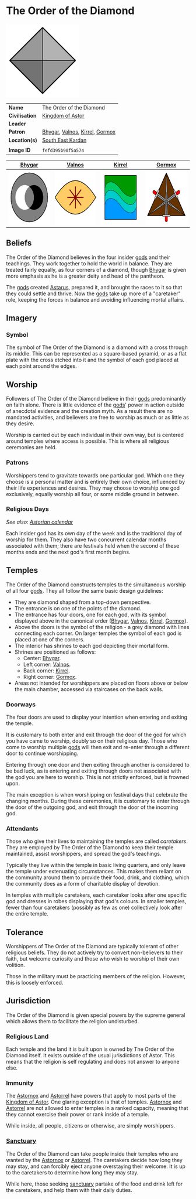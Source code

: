 # The Order of the Diamond

<img src="https://raw.githubusercontent.com/jesskelsall/astarus-images/main/symbols/fefd395b90f5a574.png" height="200" />

|||
| --- | --- |
| **Name** | The Order of the Diamond | organisation.2
| **Civilisation** | [Kingdom of Astor](../civilisations/kingdom-of-astor/kingdom-of-astor.md) |
| **Leader** | |
| **Patron** | [Bhygar](../gods/deities/bhygar.md), [Valnos](../gods/deities/valnos.md), [Kirrel](../gods/deities/kirrel.md), [Gormox](../gods/deities/gormox.md) |
| **Location(s)** | [South East Kardan](../places/regions/south-east-kardan.md) |
|||
| **Image ID** | `fefd395b90f5a574` |

| [Bhygar](../gods/deities/bhygar.md) | [Valnos](../gods/deities/valnos.md) | [Kirrel](../gods/deities/kirrel.md) | [Gormox](../gods/deities/gormox.md) |
|:---:|:---:|:---:|:---:|
| <img src="https://raw.githubusercontent.com/jesskelsall/astarus-images/main/symbols/e4dc1974ee3fc83b.png" height="150" /> | <img src="https://raw.githubusercontent.com/jesskelsall/astarus-images/main/symbols/a51347a25084e8dc.png" height="150" /> | <img src="https://raw.githubusercontent.com/jesskelsall/astarus-images/main/symbols/527b4be9705967bf.png" height="150" /> | <img src="https://raw.githubusercontent.com/jesskelsall/astarus-images/main/symbols/ea264dc092b05d09.png" height="150" /> |

## Beliefs

The Order of the Diamond believes in the four insider [gods](../gods/gods.md) and their teachings. They work together to hold the world in balance. They are treated fairly equally, as four corners of a diamond, though [Bhygar](../gods/deities/bhygar.md) is given more emphasis as he is a greater deity and head of the pantheon.

The [gods](../gods/gods.md) created [Astarus](../planes/astarus.md), prepared it, and brought the races to it so that they could settle and thrive. Now the [gods](../gods/gods.md) take up more of a "caretaker" role, keeping the forces in balance and avoiding influencing mortal affairs.

## Imagery

### Symbol

The symbol of The Order of the Diamond is a diamond with a cross through its middle. This can be represented as a square-based pyramid, or as a flat plate with the cross etched into it and the symbol of each god placed at each point around the edges.

## Worship

Followers of The Order of the Diamond believe in their [gods](../gods/gods.md) predominantly on faith alone. There is little evidence of the [gods](../gods/gods.md)' power in action outside of anecdotal evidence and the creation myth. As a result there are no mandated activities, and believers are free to worship as much or as little as they desire.

Worship is carried out by each individual in their own way, but is centered around temples where access is possible. This is where all religious ceremonies are held.

### Patrons

Worshippers tend to gravitate towards one particular god. Which one they choose is a personal matter and is entirely their own choice, influenced by their life experiences and desires. They may choose to worship one god exclusively, equally worship all four, or some middle ground in between.

### Religious Days

*See also: [Astorian calendar](../history/astorian-calendar.md)*

Each insider god has its own day of the week and is the traditional day of worship for them. They also have two concurrent calendar months associated with them; there are festivals held when the second of these months ends and the next god's first month begins.

## Temples

The Order of the Diamond constructs temples to the simultaneous worship of all four [gods](../gods/gods.md). They all follow the same basic design guidelines:

- They are diamond shaped from a top-down perspective.
- The entrance is on one of the points of the diamond.
- The entrance has four doors, one for each god, with its symbol displayed above in the canonical order ([Bhygar](../gods/deities/bhygar.md), [Valnos](../gods/deities/valnos.md), [Kirrel](../gods/deities/kirrel.md), [Gormox](../gods/deities/gormox.md)).
- Above the doors is the symbol of the religion - a grey diamond with lines connecting each corner. On larger temples the symbol of each god is placed at one of the corners.
- The interior has shrines to each god depicting their mortal form.
- Shrines are positioned as follows:
  - Center: [Bhygar](../gods/deities/bhygar.md).
  - Left corner: [Valnos](../gods/deities/valnos.md).
  - Back corner: [Kirrel](../gods/deities/kirrel.md).
  - Right corner: [Gormox](../gods/deities/gormox.md).
- Areas not intended for worshippers are placed on floors above or below the main chamber, accessed via staircases on the back walls.

### Doorways

The four doors are used to display your intention when entering and exiting the temple.

It is customary to both enter and exit through the door of the god for which you have came to worship, doubly so on their religious day. Those who come to worship multiple [gods](../gods/gods.md) will then exit and re-enter through a different door to continue worshipping.

Entering through one door and then exiting through another is considered to be bad luck, as is entering and exiting through doors not associated with the god you are here to worship. This is not strictly enforced, but is frowned upon.

The main exception is when worshipping on festival days that celebrate the changing months. During these ceremonies, it is customary to enter through the door of the outgoing god, and exit through the door of the incoming god.

### Attendants

Those who give their lives to maintaining the temples are called *caretakers*. They are employed by The Order of the Diamond to keep their temple maintained, assist worshippers, and spread the god's teachings.

Typically they live within the temple in basic living quarters, and only leave the temple under extenuating circumstances. This makes them reliant on the community around them to provide their food, drink, and clothing, which the community does as a form of charitable display of devotion.

In temples with multiple caretakers, each caretaker looks after one specific god and dresses in robes displaying that god's colours. In smaller temples, fewer than four caretakers (possibly as few as one) collectively look after the entire temple.

## Tolerance

Worshippers of The Order of the Diamond are typically tolerant of other religious beliefs. They do not actively try to convert non-believers to their faith, but welcome curiosity and those who wish to worship of their own volition.

Those in the military must be practicing members of the religion. However, this is loosely enforced.

## Jurisdiction

The Order of the Diamond is given special powers by the supreme general which allows them to facilitate the religion undisturbed.

### Religious Land

Each temple and the land it is built upon is owned by The Order of the Diamond itself. It exists outside of the usual jurisdictions of Astor. This means that the religion is self regulating and does not answer to anyone else.

### Immunity

The [Astornox](astornox/astornox.md) and [Astorrel](astorrel/astorrel.md) have powers that apply to most parts of the [Kingdom of Astor](../civilisations/kingdom-of-astor/kingdom-of-astor.md). One glaring exception is that of temples. [Astornox](astornox/astornox.md) and [Astorrel](astorrel/astorrel.md) are not allowed to enter temples in a ranked capacity, meaning that they cannot exercise their power or rank inside of a temple.

While inside, all people, citizens or otherwise, are simply worshippers.

### [Sanctuary](astorrel/sanctuary.md)

The Order of the Diamond can take people inside their temples who are wanted by the [Astornox](astornox/astornox.md) or [Astorrel](astorrel/astorrel.md). The caretakers decide how long they may stay, and can forcibly eject anyone overstaying their welcome. It is up to the caretakers to determine how long they may stay.

While here, those seeking [sanctuary](astorrel/sanctuary.md) partake of the food and drink left for the caretakers, and help them with their daily duties.
